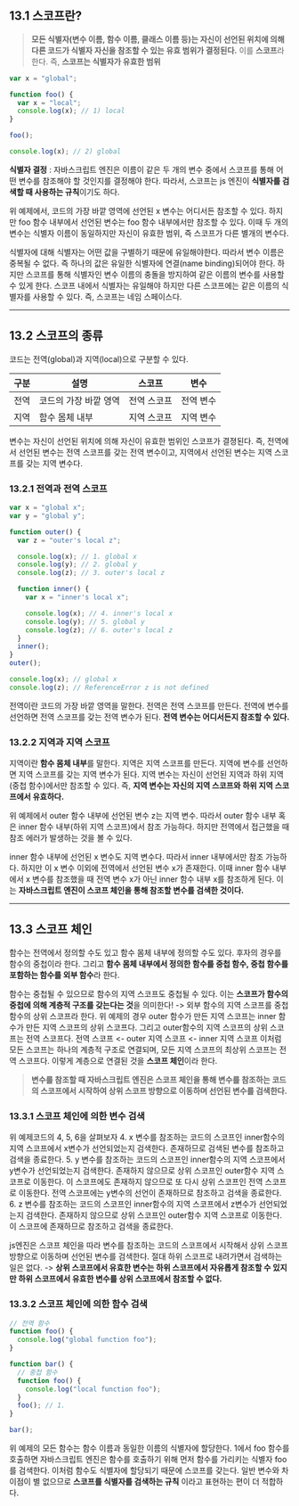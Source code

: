 ## 13.1 스코프란?

> **모든 식별자(변수 이름, 함수 이름, 클래스 이름 등)는 자신이 선언된 위치에 의해 다른 코드가 식별자 자신을 참조할 수 있는 유효 범위가 결정된다.** 이를 **스코프**라 한다. 즉, **스코프는 식별자가 유효한 범위**

```javascript
var x = "global";

function foo() {
  var x = "local";
  console.log(x); // 1) local
}

foo();

console.log(x); // 2) global
```

**식별자 결정** : 자바스크립트 엔진은 이름이 같은 두 개의 변수 중에서 스코프를 통해 어떤 변수를 참조해야 할 것인지를 결정해야 한다.
따라서, 스코프는 js 엔진이 **식별자를 검색할 때 사용하는 규칙**이기도 하다.

위 예제에서, 코드의 가장 바깥 영역에 선언된 x 변수는 어디서든 참조할 수 있다. 하지만 foo 함수 내부에서 선언된 변수는 foo 함수 내부에서만 참조할 수 있다. 이때 두 개의 변수는 식별자 이름이 동일하지만 자신이 유효한 범위, 즉 스코프가 다른 별개의 변수다.

식별자에 대해
식별자는 어떤 값을 구별하기 때문에 유일해야한다. 따라서 변수 이름은 중복될 수 없다. 즉 하나의 값은 유일한 식별자에 연결(name binding)되어야 한다.
하지만 스코프를 통해 식별자인 변수 이름의 충돌을 방지하여 같은 이름의 변수를 사용할 수 있게 한다. 스코프 내에서 식별자는 유일해야 하지만 다른 스코프에는 같은 이름의 식별자를 사용할 수 있다.
즉, 스코프는 네임 스페이스다.

---

## 13.2 스코프의 종류

코드는 전역(global)과 지역(local)으로 구분할 수 있다.

| 구분 | 설명                  | 스코프      | 변수      |
| ---- | --------------------- | ----------- | --------- |
| 전역 | 코드의 가장 바깥 영역 | 전역 스코프 | 전역 변수 |
| 지역 | 함수 몸체 내부        | 지역 스코프 | 지역 변수 |

변수는 자신이 선언된 위치에 의해 자신이 유효한 범위인 스코프가 결졍된다. 즉, 전역에서 선언된 변수는 전역 스코프를 갖는 전역 변수이고, 지역에서 선언된 변수는 지역 스코프를 갖는 지역 변수다.

### 13.2.1 전역과 전역 스코프

```javascript
var x = "global x";
var y = "global y";

function outer() {
  var z = "outer's local z";

  console.log(x); // 1. global x
  console.log(y); // 2. global y
  console.log(z); // 3. outer's local z

  function inner() {
    var x = "inner's local x";

    console.log(x); // 4. inner's local x
    console.log(y); // 5. global y
    console.log(z); // 6. outer's local z
  }
  inner();
}
outer();

console.log(x); // global x
console.log(z); // ReferenceError z is not defined
```

전역이란 코드의 가장 바깥 영역을 말한다. 전역은 전역 스코프를 만든다. 전역에 변수를 선언하면 전역 스코프를 갖는 전역 변수가 된다. **전역 변수는 어디서든지 참조할 수 있다.**

### 13.2.2 지역과 지역 스코프

지역이란 **함수 몸체 내부**를 말한다. 지역은 지역 스코프를 만든다. 지역에 변수를 선언하면 지역 스코프를 갖는 지역 변수가 된다. 지역 변수는 자신이 선언된 지역과 하위 지역(중첩 함수)에서만 참조할 수 있다.
즉, **지역 변수는 자신의 지역 스코프와 하위 지역 스코프에서 유효하다.**

위 예제에서 outer 함수 내부에 선언된 변수 z는 지역 변수. 따라서 outer 함수 내부 혹은 inner 함수 내부(하위 지역 스코프)에서 참조 가능하다. 하지만 전역에서 접근했을 때 참조 에러가 발생하는 것을 볼 수 있다.

inner 함수 내부에 선언된 x 변수도 지역 변수다. 따라서 inner 내부에서만 참조 가능하다. 하지만 이 x 변수 이외에 전역에서 선언된 변수 x가 존재한다. 이때 inner 함수 내부에서 x 변수를 참조했을 때 전역 변수 x가 아닌 inner 함수 내부 x를 참조하게 된다. 이는 **자바스크립트 엔진이 스코프 체인을 통해 참조할 변수를 검색한 것이다.**

---

## 13.3 스코프 체인

함수는 전역에서 정의할 수도 있고 함수 몸체 내부에 정의할 수도 있다. 후자의 경우를 함수의 중첩이라 한다. 그리고 **함수 몸체 내부에서 정의한 함수를 중첩 함수, 중첩 함수를 포함하는 함수를 외부 함수**라 한다.

함수는 중첩될 수 있으므로 함수의 지역 스코프도 중첩될 수 있다. 이는 **스코프가 함수의 중첩에 의해 계층적 구조를 갖는다는 것**을 의미한다! -> 외부 함수의 지역 스코프를 중첩 함수의 상위 스코프라 한다.
위 예제의 경우 outer 함수가 만든 지역 스코프는 inner 함수가 만든 지역 스코프의 상위 스코프다. 그리고 outer함수의 지역 스코프의 상위 스코프는 전역 스코프다.
전역 스코프 <- outer 지역 스코프 <- inner 지역 스코프
이처럼 모든 스코프는 하나의 계층적 구조로 연결되며, 모든 지역 스코프의 최상위 스코프는 전역 스코프다.
이렇게 계층으로 연결된 것을 **스코프 체인**이라 한다.

> **변수를 참조할 때 자바스크립트 엔진은 스코프 체인을 통해 변수를 참조하는 코드의 스코프에서 시작하여 상위 스코프 방향으로 이동하며 선언된 변수를 검색한다.**

### 13.3.1 스코프 체인에 의한 변수 검색

위 예제코드의 4, 5, 6을 살펴보자 4. x 변수를 참조하는 코드의 스코프인 inner함수의 지역 스코프에서 x변수가 선언되었는지 검색한다. 존재하므로 검색된 변수를 참조하고 검색을 종료한다. 5. y 변수를 참조하는 코드의 스코프인 inner함수의 지역 스코프에서 y변수가 선언되었는지 검색한다. 존재하지 않으므로 상위 스코프인 outer함수 지역 스코프로 이동한다. 이 스코프에도 존재하지 않으므로 또 다시 상위 스코프인 전역 스코프로 이동한다. 전역 스코프에는 y변수의 선언이 존재하므로 참조하고 검색을 종료한다. 6. z 변수를 참조하는 코드의 스코프인 inner함수의 지역 스코프에서 z변수가 선언되었는지 검색한다. 존재하지 않으므로 상위 스코프인 outer함수 지역 스코프로 이동한다. 이 스코프에 존재하므로 참조하고 검색을 종료한다.

js엔진은 스코프 체인을 따라 변수를 참조하는 코드의 스코프에서 시작해서 상위 스코프 방향으로 이동하며 선언된 변수를 검색한다. 절대 하위 스코프로 내려가면서 검색하는 일은 없다.
-> **상위 스코프에서 유효한 변수는 하위 스코프에서 자유롭게 참조할 수 있지만 하위 스코프에서 유효한 변수를 상위 스코프에서 참조할 수 없다.**

### 13.3.2 스코프 체인에 의한 함수 검색

```javascript
// 전역 함수
function foo() {
  console.log("global function foo");
}

function bar() {
  // 중첩 함수
  function foo() {
    console.log("local function foo");
  }
  foo(); // 1.
}

bar();
```

위 예제의 모든 함수는 함수 이름과 동일한 이름의 식별자에 할당한다. 1에서 foo 함수를 호출하면 자바스크립트 엔진은 함수를 호출하기 위해 먼저 함수를 가리키는 식별자 foo 를 검색한다.
이처럼 함수도 식별자에 할당되기 때문에 스코프를 갖는다. 일반 변수와 차이점이 별 없으므로 **스코프를 식별자를 검색하는 규칙** 이라고 표현하는 편이 더 적합하다.
